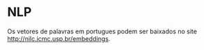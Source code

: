 # NLP
Os vetores de palavras em portugues podem ser baixados no site http://nilc.icmc.usp.br/embeddings.
